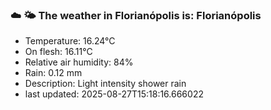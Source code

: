 ### ☁️ 🌤️  The weather in Florianópolis is: Florianópolis

- Temperature: 16.24°C
- On flesh: 16.11°C
- Relative air humidity: 84%
- Rain: 0.12 mm
- Description: Light intensity shower rain
- last updated: 2025-08-27T15:18:16.666022
